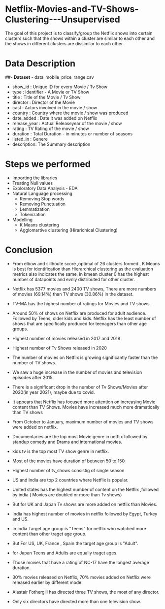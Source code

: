 # Netflix-Movies-and-TV-Shows-Clustering---Unsupervised
The goal of this project is to classify/group the Netflix shows into certain clusters such that the shows within a cluster are similar to each other and the shows in different clusters are dissimilar to each other.

# Data Description

##- <b>Dataset</b> - data_mobile_price_range.csv

- show_id : Unique ID for every Movie / Tv Show
- type : Identifier - A Movie or TV Show
- title : Title of the Movie / Tv Show
- director : Director of the Movie
- cast : Actors involved in the movie / show
- country : Country where the movie / show was produced
- date_added : Date it was added on Netflix
- release_year : Actual Releaseyear of the movie / show
- rating : TV Rating of the movie / show
- duration : Total Duration - in minutes or number of seasons
- listed_in : Genere
- description: The Summary description


# Steps we performed

- Importing the libraries
- Treating Null values
- Exploratory Data Analysis - EDA
- Natural Language processing
    - Removing Stop words
    - Removing Punctuation
    - Lemmatization
    - Tokenization
- Modelling
    - K Means clustering
    - Agglomartive clustering (Hirarichical Clustering)


# Conclusion
- From elbow and sillhoute score ,optimal of 26 clusters formed , K Means is best for identification than Hierarchical clustering as the evaluation metrics also indicates the same, in kmean cluster 0 has the highest number of datapoints
and evnly distributed for other cluster.
- Netflix has 5377 movies and 2400 TV shows, There are more numbers of movies (69.14%) than TV shows (30.86%) in the dataset.

- TV-MA has the highest number of ratings for Movies and TV shows.
- Around 50% of shows on Netflix are produced for adult audience. Followed by Teens, older kids and kids. Netflix has the least number of shows that are specifically produced for teenagers than other age groups.


- Highest number of movies released in 2017 and 2018
- Highest number of Tv Shows released in 2020
- The number of movies on Netflix is growing significantly faster than the number of TV shows.
- We saw a huge increase in the number of movies and television episodes after 2015.
- There is a significant drop in the number of Tv Shows/Movies after 2020(in year 2021), maybe due to covid.
- It appears that Netflix has focused more attention on increasing Movie content than TV Shows. Movies have increased much more dramatically than TV shows
- From October to January, maximum number of movies and TV shows were added on netflix.

- Documentaries are the top most Movie genre in netflix followed by standup comedy and Drams and international movies.

- kids tv is the top most TV show genre in netflix.

- Most of the movies have duration of between 50 to 150

- Highest number of tv_shows consistig of single season

- US and India are top 2 countries where Netflix is popular.

- United states has the highest number of content on the Netflix ,followed by india ( Movies are doubled or more than Tv shows)

- But for UK and Japan Tv shows are more added on netflix than Movies.
- India has highest number of movies in netflix followed by Egypt, Turkey and US.
- In India Target age group is "Teens" for netflix who watched more content than other traget age group.

- But For US, UK, France , Spain the target age group is "Adult".

- for Japan Teens and Adults are equally traget ages.
- Those movies that have a rating of NC-17 have the longest average duration.

- 30% movies released on Netflix, 70% movies added on Netflix were released earlier by different mode.

- Alastair Fothergill has directed three TV shows, the most of any director.
- Only six directors have directed more than one television show.

